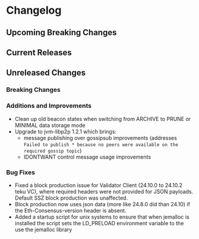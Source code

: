 # Changelog

## Upcoming Breaking Changes

## Current Releases

## Unreleased Changes

### Breaking Changes

### Additions and Improvements
- Clean up old beacon states when switching from ARCHIVE to PRUNE or MINIMAL data storage mode
- Upgrade to jvm-libp2p 1.2.1 which brings:
  - message publishing over gossipsub improvements (addresses `Failed to publish * because no peers were available on the required gossip topic`)
  - IDONTWANT control message usage improvements

### Bug Fixes
- Fixed a block production issue for Validator Client (24.10.0 to 24.10.2 teku VC), where required headers were not provided for JSON payloads. Default SSZ block production was unaffected.
- Block production now uses json data (more like 24.8.0 did than 24.10) if the Eth-Consensus-version header is absent. 
- Added a startup script for unix systems to ensure that when jemalloc is installed the script sets the LD_PRELOAD environment variable to the use the jemalloc library
